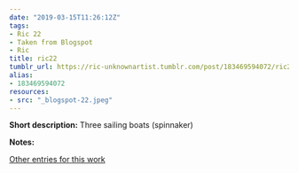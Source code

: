 ```yaml
---
date: "2019-03-15T11:26:12Z"
tags:
- Ric 22
- Taken from Blogspot
- Ric
title: ric22
tumblr_url: https://ric-unknownartist.tumblr.com/post/183469594072/ric22
alias:
- 183469594072
resources:
- src: "_blogspot-22.jpeg"
---
```


**Short description:** Three sailing boats (spinnaker)

**Notes:**

[Other entries for this work](/tags/Ric-22)

